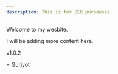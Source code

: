 ```yaml
---
description: This is for SEO purpoeses.
---
```


Welcome to my wesbite.

I will be adding more content here.

v1.0.2

= Gurjyot